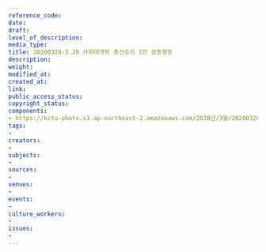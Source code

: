 ```yaml
---
reference_code: 
date: 
draft: 
level_of_description: 
media_type: 
title: 20200328-3.28 사회대개혁 총선승리 1만 공동행동
description: 
weight: 
modified_at: 
created_at: 
link: 
public_access_status: 
copyright_status: 
components:
- https://kctu-photo.s3.ap-northeast-2.amazonaws.com/2020년/3월/20200328-3.28+사회대개혁+총선승리+1만+공동행동/_CTU5969.jpg
tags:
- 
creators:
- 
subjects:
- 
sources:
- 
venues:
- 
events:
- 
culture_workers:
- 
issues:
- 
---
```

